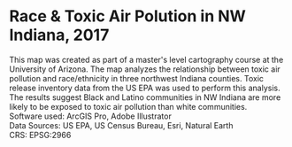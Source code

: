 # Race & Toxic Air Polution in NW Indiana, 2017  
This map was created as part of a master's level cartography course at the University of Arizona. The map analyzes the relationship between toxic air pollution and race/ethnicity in three northwest Indiana counties. Toxic release inventory data from the US EPA was used to perform this analysis. The results suggest Black and Latino communities in NW Indiana are more likely to be exposed to toxic air pollution than white communities.  
Software used: ArcGIS Pro, Adobe Illustrator  
Data Sources: US EPA, US Census Bureau, Esri, Natural Earth  
CRS: EPSG:2966